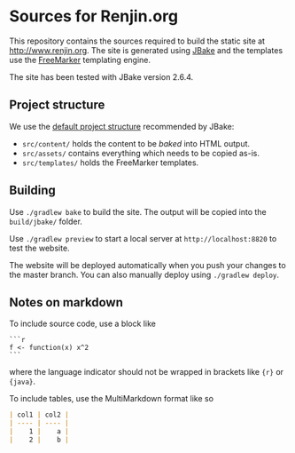 # Sources for Renjin.org

This repository contains the sources required to build the static site at
http://www.renjin.org. The site is generated using [JBake](https://jbake.org)
and the templates use the
[FreeMarker](https://freemarker.apache.org/docs/dgui.html) templating engine.

The site has been tested with JBake version 2.6.4.

## Project structure

We use the [default project
structure](https://jbake.org/docs/2.6.3/#project_structure) recommended by
JBake:

* `src/content/` holds the content to be _baked_ into HTML output.
* `src/assets/` contains everything which needs to be copied as-is.
* `src/templates/` holds the FreeMarker templates.

## Building

Use `./gradlew bake` to build the site. The output will be copied into the `build/jbake/` folder.

Use `./gradlew preview` to start a local server at `http://localhost:8820` to test the website.

The website will be deployed automatically when you push your changes to the master branch.
You can also manually deploy using `./gradlew deploy`.

## Notes on markdown

To include source code, use a block like

    ```r
    f <- function(x) x^2
    ```

where the language indicator should not be wrapped in brackets like `{r}` or `{java}`.

To include tables, use the MultiMarkdown format like so

```markdown
| col1 | col2 |
| ---- | ---- |
|    1 |    a |
|    2 |    b |
```

